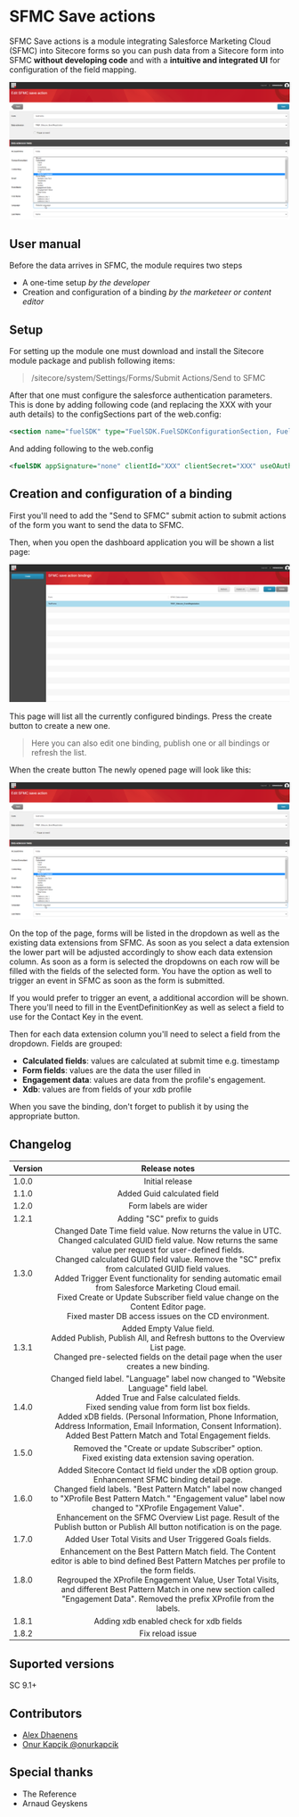 # SFMC Save actions
SFMC Save actions is a module integrating Salesforce Marketing Cloud (SFMC) into Sitecore forms so you can push data from a Sitecore form into SFMC __without developing code__ and with a __intuitive and integrated UI__ for configuration of the field mapping.

![Image of Yaktocat](./imgs/SFMC2.png)
## User manual
Before the data arrives in SFMC, the module requires two steps
* A one-time setup _by the developer_
* Creation and configuration of a binding _by the marketeer or content editor_

## Setup
For setting up the module one must download and install the Sitecore module package and publish following items:

> /sitecore/system/Settings/Forms/Submit Actions/Send to SFMC

After that one must configure the salesforce authentication parameters. This is done by adding following code (and replacing the XXX with your auth details) to the configSections part of the web.config:

``` xml
<section name="fuelSDK" type="FuelSDK.FuelSDKConfigurationSection, FuelSDK" />
```
And adding following to the web.config

``` xml
<fuelSDK appSignature="none" clientId="XXX" clientSecret="XXX" useOAuth2Authentication="true" authEndPoint="XXX" restEndPoint="XXX" soapEndPoint="XXX" accountId="XXX"
```

## Creation and configuration of a binding
First you'll need to add the "Send to SFMC" submit action to submit actions of the form you want to send the data to SFMC.

Then, when you open the dashboard application you will be shown a list page:

![Image of Yaktocat](./imgs/SFMC1.png)

This page will list all the currently configured bindings. Press the  create button to create a new one.

>Here you can also edit one binding, publish one or all bindings or refresh the list.

When the create button The newly opened page will look like this:

![Image of Yaktocat](./imgs/SFMC2.png)

On the top of the page, forms will be listed in the dropdown as well as the existing data extensions from SFMC. As soon as you select a data extension the lower part will be adjusted accordingly to show each data extension column. As soon as a form is selected the dropdowns on each row will be filled with the fields of the selected form. You have the option as well to trigger an event in SFMC as soon as the form is submitted.

If you would prefer to trigger an event, a additional accordion will be shown. There you'll need to fill in the EventDefinitionKey as well as select a field to use for the Contact Key in the event.

Then for each data extension column you'll need to select a field from the dropdown. Fields are grouped:

* __Calculated fields__: values are calculated at submit time e.g. timestamp
* __Form fields__: values are the data the user filled in
* __Engagement data__: values are data from the profile's engagement.
* __Xdb__: values are from fields of your xdb profile

When you save the binding, don't forget to publish it by using the appropriate button.

##  Changelog
| Version        | Release notes |
| ------------- |:-------------:|
| 1.0.0     |  Initial release |
| 1.1.0      | Added Guid calculated field      |
| 1.2.0 | Form labels are wider  |
| 1.2.1 | Adding "SC" prefix to guids      |
| 1.3.0 | Changed Date Time field value. Now returns the value in UTC.<br>Changed calculated GUID field value. Now returns the same value per request for user-defined fields.<br>Changed calculated GUID field value. Remove the "SC" prefix from calculated GUID field values.<br>Added Trigger Event functionality for sending automatic email from Salesforce Marketing Cloud email.<br>Fixed Create or Update Subscriber field value change on the Content Editor page.<br>Fixed master DB access issues on the CD environment. |
| 1.3.1 | Added Empty Value field.<br>Added Publish, Publish All, and Refresh buttons to the Overview List page.<br>Changed pre-selected fields on the detail page when the user creates a new binding.                                                                                                                                                                                                                                                                                                                              |
| 1.4.0 | Changed field label. "Language" label now changed to "Website Language" field label.<br>Added True and False calculated fields.<br>Fixed sending value from form list box fields.<br>Added xDB fields. (Personal Information, Phone Information, Address Information, Email Information, Consent Information).<br>Added Best Pattern Match and Total Engagement fields.                                                                                                                                                    |
| 1.5.0 | Removed the "Create or update Subscriber" option.<br>Fixed existing data extension saving operation.                                                                                                                                                                                                                                                                                                                                                                                                                       |
| 1.6.0 | Added Sitecore Contact Id field under the xDB option group.<br>Enhancement SFMC binding detail page.<br>Changed field labels. "Best Pattern Match" label now changed to "XProfile Best Pattern Match." "Engagement value" label now changed to "XProfile Engagement Value".<br>Enhancement on the SFMC Overview List page. Result of the Publish button or Publish All button notification is on the page.                                                                                                                 |
| 1.7.0 | Added User Total Visits and User Triggered Goals fields.                                                                                                                                                                                                                                                                                                                                                                                                                                                                   |
| 1.8.0 | Enhancement on the Best Pattern Match field. The Content editor is able to bind defined Best Pattern Matches per profile to the form fields.<br>Regrouped the XProfile Engagement Value, User Total Visits, and different Best Pattern Match in one new section called "Engagement Data". Removed the prefix XProfile from the labels.                                                                                                                                                                                     |
| 1.8.1 | Adding xdb enabled check for xdb fields  |
| 1.8.2 | Fix reload issue  |

## Suported versions
SC 9.1+
## Contributors
* [Alex Dhaenens]( https://github.com/AlexDhaenens )
* [Onur Kapçik @onurkapcik]( https://github.com/Poseid10ur)

## Special thanks
* The Reference
* Arnaud Geyskens
